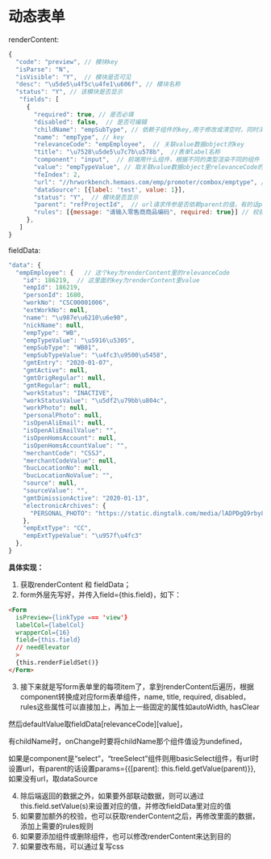 # 动态表单
renderContent:
```javascript
{
  "code": "preview", // 模块key
  "isParse": "N",
  "isVisible": "Y",  // 模块是否可见
  "desc": "\u5de5\u4f5c\u4fe1\u606f", // 模块名称
  "status": "Y", // 该模块是否显示
   "fields": [
     {
       "required": true, // 是否必填
       "disabled": false,  // 是否可编辑
       "childName": "empSubType", // 依赖子组件的key,用于修改或清空时，同时清空子组件的值
       "name": "empType", // key
       "relevanceCode": "empEmployee",  // 关联value数据object的key
       "title": "\u7528\u5de5\u7c7b\u578b",  //表单label名称
       "component": "input",  // 前端用什么组件，根据不同的类型渲染不同的组件
       "value": "empTypeValue", // 取关联value数据object里relevanceCode的对象里该key的值
       "feIndex": 2,
       "url": "//hrworkbench.hemaos.com/emp/promoter/combox/emptype", // 如果是下拉框的话,有url则用该url请求数据，否则用dataSource数据
       "dataSource": [{label: 'test', value: 1}],
       "status": "Y",  // 模块是否显示
       "parent": "refProjectId",  // url请求传参是否依赖parent的值，有的话params里设置
       "rules": [{message: "请输入零售商商品编码", required: true}] // 校验
     },
   ]
}
```

fieldData:
```javascript
"data": {
  "empEmployee": {   // 这个key为renderContent里的relevanceCode
    "id": 186219,  // 这里面的key为renderContent里value
    "empId": 186219,
    "personId": 1680,
    "workNo": "CSC00001006",
    "extWorkNo": null,
    "name": "\u987e\u6210\u6e90",
    "nickName": null,
    "empType": "WB",
    "empTypeValue": "\u5916\u5305",
    "empSubType": "WB01",
    "empSubTypeValue": "\u4fc3\u9500\u5458",
    "gmtEntry": "2020-01-07",
    "gmtActive": null,
    "gmtOrigRegular": null,
    "gmtRegular": null,
    "workStatus": "INACTIVE",
    "workStatusValue": "\u5df2\u79bb\u804c",
    "workPhoto": null,
    "personalPhoto": null,
    "isOpenAliEmail": null,
    "isOpenAliEmailValue": "",
    "isOpenHomsAccount": null,
    "isOpenHomsAccountValue": "",
    "merchantCode": "CSSJ",
    "merchantCodeValue": null,
    "bucLocationNo": null,
    "bucLocationNoValue": "",
    "source": null,
    "sourceValue": "",
    "gmtDimissionActive": "2020-01-13",
    "electronicArchives": {
      "PERSONAL_PHOTO": "https://static.dingtalk.com/media/lADPDgQ9rby8jjrNAyDNAoE_641_800.jpg"
    },
    "empExtType": "CC",
    "empExtTypeValue": "\u957f\u4fc3"
  },
}
```

**具体实现：**
1. 获取renderContent 和 fieldData；
2. form外层先写好，并传入field={this.field}，如下：
```html
<Form
  isPreview={linkType === 'view'}
  labelCol={labelCol}
  wrapperCol={16}
  field={this.field}
  // needElevator
  >
  {this.renderFieldSet()}
</Form>
```
3. 接下来就是写form表单里的每项item了，拿到renderContent后遍历，根据component转换成对应form表单组件，name, title, required, disabled，rules这些属性可以直接加上，再加上一些固定的属性如autoWidth, hasClear
   
然后defaultValue取fieldData[relevanceCode][value]，

有childName时，onChange时要将childName那个组件值设为undefined，

如果是component是“select”，“treeSelect”组件则用basicSelect组件，有url时设置url，有parent的话设置params={{[parent]: this.field.getValue(parent)}}, 如果没有url，取dataSource

4. 除后端返回的数据之外，如果要外部联动数据，则可以通过this.field.setValue(s)来设置对应的值，并修改fieldData里对应的值
5. 如果要加额外的校验，也可以获取renderContent之后，再修改里面的数据，添加上需要的rules规则
6. 如果要添加组件或删除组件，也可以修改renderContent来达到目的
7. 如果要改布局，可以通过复写css
